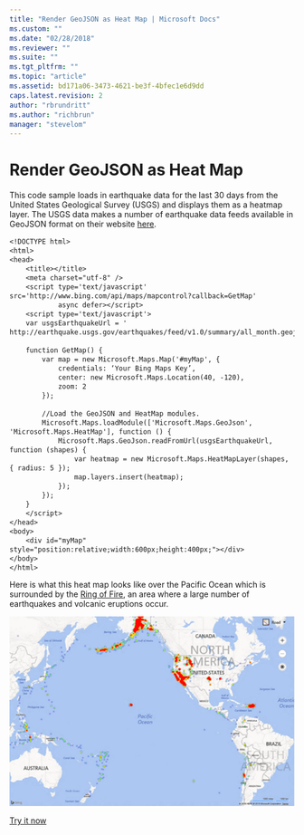 ```yaml
---
title: "Render GeoJSON as Heat Map | Microsoft Docs"
ms.custom: ""
ms.date: "02/28/2018"
ms.reviewer: ""
ms.suite: ""
ms.tgt_pltfrm: ""
ms.topic: "article"
ms.assetid: bd171a06-3473-4621-be3f-4bfec1e6d9dd
caps.latest.revision: 2
author: "rbrundritt"
ms.author: "richbrun"
manager: "stevelom"
---
```

# Render GeoJSON as Heat Map
This code sample loads in earthquake data for the last 30 days from the United States Geological Survey (USGS) and displays them as a heatmap layer. The USGS data makes a number of earthquake data feeds available in GeoJSON format on their website [here](http://earthquake.usgs.gov/earthquakes/feed/v1.0/geojson.php). 

```
<!DOCTYPE html>
<html>
<head>
    <title></title>
    <meta charset="utf-8" />
    <script type='text/javascript' src='http://www.bing.com/api/maps/mapcontrol?callback=GetMap' 
            async defer></script>
    <script type='text/javascript'>
    var usgsEarthquakeUrl = ' http://earthquake.usgs.gov/earthquakes/feed/v1.0/summary/all_month.geojson';

    function GetMap() {
        var map = new Microsoft.Maps.Map('#myMap', {
            credentials: ‘Your Bing Maps Key’,
            center: new Microsoft.Maps.Location(40, -120),
            zoom: 2
        });

        //Load the GeoJSON and HeatMap modules.
        Microsoft.Maps.loadModule(['Microsoft.Maps.GeoJson', 'Microsoft.Maps.HeatMap'], function () {
            Microsoft.Maps.GeoJson.readFromUrl(usgsEarthquakeUrl, function (shapes) {
                var heatmap = new Microsoft.Maps.HeatMapLayer(shapes, { radius: 5 });
                map.layers.insert(heatmap);
            });
        });
    }
    </script>
</head>
<body>
    <div id="myMap" style="position:relative;width:600px;height:400px;"></div>
</body>
</html>
```

Here is what this heat map looks like over the Pacific Ocean which is surrounded by the [Ring of Fire](https://en.wikipedia.org/wiki/Ring_of_Fire), an area where a large number of earthquakes and volcanic eruptions occur. 

![Ring of Fire on a Map](../v8-web-control/media/bmv8-ringoffireexample-map.png)

[Try it now](http://www.bing.com/api/maps/sdk/mapcontrol/isdk#heatMapFromGeoJson+JS)